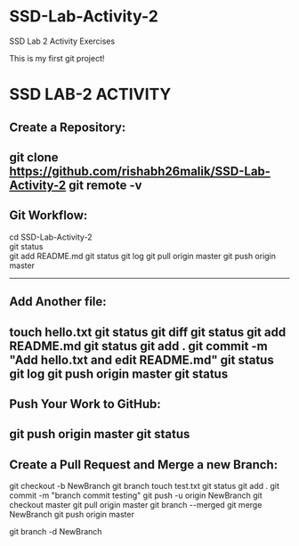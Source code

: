 # SSD-Lab-Activity-2
SSD Lab 2 Activity Exercises

This is my first git project!

# SSD LAB-2 ACTIVITY 
## Create a Repository:
git clone https://github.com/rishabh26malik/SSD-Lab-Activity-2
git remote -v
------------------------
## Git Workflow:
cd SSD-Lab-Activity-2<br />
git status<br />
git add README.md
git status
git log
git pull origin master
git push origin master


---------------
## Add Another file:
touch hello.txt
git status
git diff
git status
git add README.md
git status
git add .
git commit -m "Add hello.txt and edit README.md"
git status
git log
git push origin master
git status
---------------
## Push Your Work to GitHub:
git push origin master
git status
---------------
## Create a Pull Request and Merge a new Branch:
git checkout -b NewBranch
git branch
touch test.txt
git status
git add .
git commit -m "branch commit testing"
git push -u origin NewBranch
git checkout master
git pull origin master
git branch --merged
git merge NewBranch
git push origin master


git branch -d NewBranch

  
